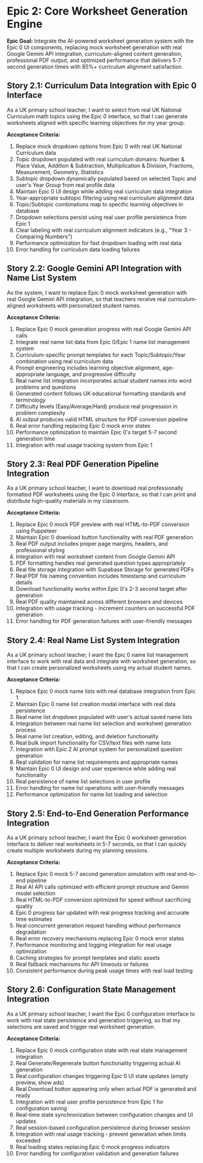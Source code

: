 # Epic 2: Core Worksheet Generation Engine

**Epic Goal:** Integrate the AI-powered worksheet generation system with the Epic 0 UI components, replacing mock worksheet generation with real Google Gemini API integration, curriculum-aligned content generation, professional PDF output, and optimized performance that delivers 5-7 second generation times with 85%+ curriculum alignment satisfaction.

## Story 2.1: Curriculum Data Integration with Epic 0 Interface

As a UK primary school teacher,
I want to select from real UK National Curriculum math topics using the Epic 0 interface,
so that I can generate worksheets aligned with specific learning objectives for my year group.

**Acceptance Criteria:**
1. Replace mock dropdown options from Epic 0 with real UK National Curriculum data
2. Topic dropdown populated with real curriculum domains: Number & Place Value, Addition & Subtraction, Multiplication & Division, Fractions, Measurement, Geometry, Statistics
3. Subtopic dropdown dynamically populated based on selected Topic and user's Year Group from real profile data
4. Maintain Epic 0 UI design while adding real curriculum data integration
5. Year-appropriate subtopic filtering using real curriculum alignment data
6. Topic/Subtopic combinations map to specific learning objectives in database
7. Dropdown selections persist using real user profile persistence from Epic 1
8. Clear labeling with real curriculum alignment indicators (e.g., "Year 3 - Comparing Numbers")
9. Performance optimization for fast dropdown loading with real data
10. Error handling for curriculum data loading failures

## Story 2.2: Google Gemini API Integration with Name List System

As the system,
I want to replace Epic 0 mock worksheet generation with real Google Gemini API integration,
so that teachers receive real curriculum-aligned worksheets with personalized student names.

**Acceptance Criteria:**
1. Replace Epic 0 mock generation progress with real Google Gemini API calls
2. Integrate real name list data from Epic 0/Epic 1 name list management system
3. Curriculum-specific prompt templates for each Topic/Subtopic/Year combination using real curriculum data
4. Prompt engineering includes learning objective alignment, age-appropriate language, and progressive difficulty
5. Real name list integration incorporates actual student names into word problems and questions
6. Generated content follows UK educational formatting standards and terminology
7. Difficulty levels (Easy/Average/Hard) produce real progression in problem complexity
8. AI output produces valid HTML structure for PDF conversion pipeline
9. Real error handling replacing Epic 0 mock error states
10. Performance optimization to maintain Epic 0's target 5-7 second generation time
11. Integration with real usage tracking system from Epic 1

## Story 2.3: Real PDF Generation Pipeline Integration

As a UK primary school teacher,
I want to download real professionally formatted PDF worksheets using the Epic 0 interface,
so that I can print and distribute high-quality materials in my classroom.

**Acceptance Criteria:**
1. Replace Epic 0 mock PDF preview with real HTML-to-PDF conversion using Puppeteer
2. Maintain Epic 0 download button functionality with real PDF generation
3. Real PDF output includes proper page margins, headers, and professional styling
4. Integration with real worksheet content from Google Gemini API
5. PDF formatting handles real generated question types appropriately
6. Real file storage integration with Supabase Storage for generated PDFs
7. Real PDF file naming convention includes timestamp and curriculum details
8. Download functionality works within Epic 0's 2-3 second target after generation
9. Real PDF quality maintained across different browsers and devices
10. Integration with usage tracking - increment counters on successful PDF generation
11. Error handling for PDF generation failures with user-friendly messages

## Story 2.4: Real Name List System Integration

As a UK primary school teacher,
I want the Epic 0 name list management interface to work with real data and integrate with worksheet generation,
so that I can create personalized worksheets using my actual student names.

**Acceptance Criteria:**
1. Replace Epic 0 mock name lists with real database integration from Epic 1
2. Maintain Epic 0 name list creation modal interface with real data persistence
3. Real name list dropdown populated with user's actual saved name lists
4. Integration between real name list selection and worksheet generation process
5. Real name list creation, editing, and deletion functionality
6. Real bulk import functionality for CSV/text files with name lists
7. Integration with Epic 2 AI prompt system for personalized question generation
8. Real validation for name list requirements and appropriate names
9. Maintain Epic 0 UI design and user experience while adding real functionality
10. Real persistence of name list selections in user profile
11. Error handling for name list operations with user-friendly messages
12. Performance optimization for name list loading and selection

## Story 2.5: End-to-End Generation Performance Integration

As a UK primary school teacher,
I want the Epic 0 worksheet generation interface to deliver real worksheets in 5-7 seconds,
so that I can quickly create multiple worksheets during my planning sessions.

**Acceptance Criteria:**
1. Replace Epic 0 mock 5-7 second generation simulation with real end-to-end pipeline
2. Real AI API calls optimized with efficient prompt structure and Gemini model selection
3. Real HTML-to-PDF conversion optimized for speed without sacrificing quality
4. Epic 0 progress bar updated with real progress tracking and accurate time estimates
5. Real concurrent generation request handling without performance degradation
6. Real error recovery mechanisms replacing Epic 0 mock error states
7. Performance monitoring and logging integration for real usage optimization
8. Caching strategies for prompt templates and static assets
9. Real fallback mechanisms for API timeouts or failures
10. Consistent performance during peak usage times with real load testing

## Story 2.6: Configuration State Management Integration

As a UK primary school teacher,
I want the Epic 0 configuration interface to work with real state persistence and generation triggering,
so that my selections are saved and trigger real worksheet generation.

**Acceptance Criteria:**
1. Replace Epic 0 mock configuration state with real state management integration
2. Real Generate/Regenerate button functionality triggering actual AI generation
3. Real configuration changes triggering Epic 0 UI state updates (empty preview, show ads)
4. Real Download button appearing only when actual PDF is generated and ready
5. Integration with real user profile persistence from Epic 1 for configuration saving
6. Real-time state synchronization between configuration changes and UI updates
7. Real session-based configuration persistence during browser session
8. Integration with real usage tracking - prevent generation when limits exceeded
9. Real loading states replacing Epic 0 mock progress indicators
10. Error handling for configuration validation and generation failures